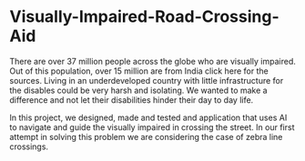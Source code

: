 # Visually-Impaired-Road-Crossing-Aid

There are over 37 million people across the globe who are visually impaired. Out of this population, over 15 million are from India click here for the sources. Living in an underdeveloped country with little infrastructure for the disables could be very harsh and isolating. We wanted to make a difference and not let their disabilities hinder their day to day life.

In this project, we designed, made and tested and application that uses AI to navigate and guide the visually impaired in crossing the street. In our first attempt in solving this problem we are considering the case of zebra line crossings.
